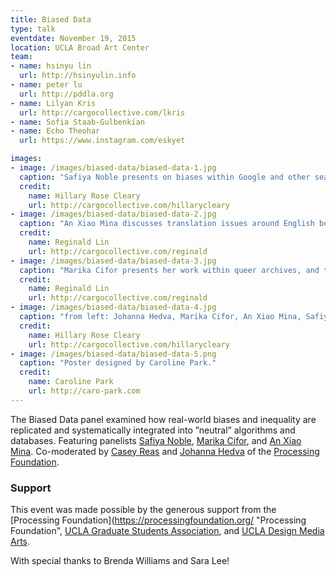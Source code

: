 ```yaml
---
title: Biased Data
type: talk
eventdate: November 19, 2015
location: UCLA Broad Art Center
team:
- name: hsinyu lin
  url: http://hsinyulin.info
- name: peter lu
  url: http://pddla.org
- name: Lilyan Kris
  url: http://cargocollective.com/lkris
- name: Sofia Staab-Gulbenkian
- name: Echo Theohar
  url: https://www.instagram.com/eskyet

images:
- image: /images/biased-data/biased-data-1.jpg
  caption: "Safiya Noble presents on biases within Google and other search engines, at the Biased Data panel."
  credit:
    name: Hillary Rose Cleary
    url: http://cargocollective.com/hillarycleary
- image: /images/biased-data/biased-data-2.jpg
  caption: "An Xiao Mina discusses translation issues around English being the “universal” language on the internet."
  credit:
    name: Reginald Lin
    url: http://cargocollective.com/reginald
- image: /images/biased-data/biased-data-3.jpg
  caption: "Marika Cifor presents her work within queer archives, and the danger of nostalgia around AIDS representation."
  credit:
    name: Reginald Lin
    url: http://cargocollective.com/reginald
- image: /images/biased-data/biased-data-4.jpg
  caption: "from left: Johanna Hedva, Marika Cifor, An Xiao Mina, Safiya Noble, and Casey Reas at the Biased Data panel."
  credit:
    name: Hillary Rose Cleary
    url: http://cargocollective.com/hillarycleary
- image: /images/biased-data/biased-data-5.png
  caption: "Poster designed by Caroline Park."
  credit:
    name: Caroline Park
    url: http://caro-park.com
---
```

The Biased Data panel examined how real-world biases and inequality are replicated and systematically integrated into ”neutral” algorithms and databases. Featuring panelists [Safiya Noble](http://safiyaunoble.com/ "Safiya Noble"), [Marika Cifor](http://marikacifor.com "Marika Cifor"), and [An Xiao Mina](https://about.me/anxiaostudio "An Xiao Mina"). Co-moderated by [Casey Reas](http://reas.com/ "Casey Reas") and [Johanna Hedva](http://johannahedva.com/ "Johanna Hedva") of the [Processing Foundation](http://processingfoundation.org "Processing Foundation").

### Support
This event was made possible by the generous support from the [Processing Foundation](https://processingfoundation.org/ "Processing Foundation", [UCLA Graduate Students Association](http://gsa.asucla.ucla.edu/ "UCLA Graduate Students Association"), and [UCLA Design Media Arts](http://dma.ucla.edu "UCLA Design Media Arts"). 

With special thanks to Brenda Williams and Sara Lee!